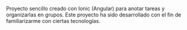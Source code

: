 Proyecto sencillo creado con Ionic (Angular) para anotar tareas y organizarlas en grupos.
Este proyecto ha sido desarrollado con el fin de familiarizarme con ciertas tecnologías.
